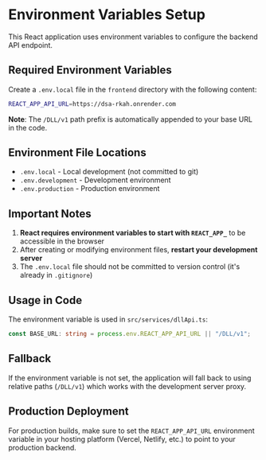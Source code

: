 # Environment Variables Setup

This React application uses environment variables to configure the backend API endpoint.

## Required Environment Variables

Create a `.env.local` file in the `frontend` directory with the following content:

```bash
REACT_APP_API_URL=https://dsa-rkah.onrender.com
```

**Note**: The `/DLL/v1` path prefix is automatically appended to your base URL in the code.

## Environment File Locations

- `.env.local` - Local development (not committed to git)
- `.env.development` - Development environment
- `.env.production` - Production environment

## Important Notes

1. **React requires environment variables to start with `REACT_APP_`** to be accessible in the browser
2. After creating or modifying environment files, **restart your development server**
3. The `.env.local` file should not be committed to version control (it's already in `.gitignore`)

## Usage in Code

The environment variable is used in `src/services/dllApi.ts`:

```typescript
const BASE_URL: string = process.env.REACT_APP_API_URL || "/DLL/v1";
```

## Fallback

If the environment variable is not set, the application will fall back to using relative paths (`/DLL/v1`) which works with the development server proxy.

## Production Deployment

For production builds, make sure to set the `REACT_APP_API_URL` environment variable in your hosting platform (Vercel, Netlify, etc.) to point to your production backend.
